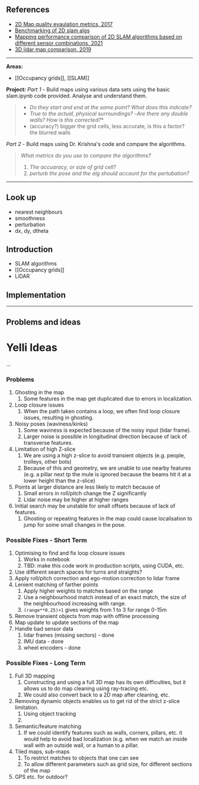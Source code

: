 ## References
- [2D Map quality evaulation metrics, 2017](https://arxiv.org/pdf/1708.02354.pdf)
- [Benchmarking of 2D slam algs](http://www.acro.be/downloadvrij/Benchmark_2D_SLAM.pdf)
- [Mapping performance comparison of 2D SLAM algorithms based on different sensor combinations, 2021](https://iopscience.iop.org/article/10.1088/1742-6596/2024/1/012056/pdf)
- [3D lidar map comparison, 2019](https://www.aia-polytech.be/wp-content/uploads/2021/01/EvaluationAndComparisonOf3DLidarBasedSLAMAlgorithms.pdf)


-------------------
**Areas:**
- [[Occupancy grids]], [[SLAM]]

**Project:**
*Part 1 -*
Build maps using various data sets using the basic slam.ipynb code provided. Analyse and understand them. 
>- *Do they start and end at the same point? What does this indicate?*
>- *True to the actual, physical surroundings?*
> -*Are there any double walls? How is this corrected?**
> - (accuracy?) bigger the grid cells, less accurate, is this a factor? the blurred walls

*Part 2* -
Build maps using Dr. Krishna's code and compare the algorithms.

> *What metrics do you use to compare the algorithms?*
> 1. *The accuaracy, or size of grid cell?*
> 2. *perturb the pose and the alg should account for the pertubation?*

------------------------


## Look up
- nearest neighbours
- smoothness
- perturbation
- dx, dy, dtheta



## Introduction
- SLAM algorithms 
- [[Occupancy grids]]
- LiDAR

## Implementation

































------------------------------
## Problems and ideas

# Yelli Ideas

…

### Problems

1. Ghosting in the map 
    1. Some features in the map get duplicated due to errors in localization.
2. Loop closure issues
    1. When the path taken contains a loop, we often find loop closure issues, resulting in ghosting.
3. Noisy poses (waviness/kinks)
    1. Some waviness is expected because of the noisy input (lidar frame).
    2. Larger noise is possible in longitudinal direction because of lack of transverse features.
4. Limitation of high Z-slice
    1. We are using a high z-slice to avoid transient objects (e.g. people, trolleys, other bots)
    2. Because of this and geometry, we are unable to use nearby features (e.g. a pillar next tp the mule is ignored because the beams hit it at a lower height than the z-slice)
5. Points at larger distance are less likely to match because of 
    1. Small errors in roll/pitch change the Z significantly
    2. Lidar noise may be higher at higher ranges
6. Initial search may be unstable for small offsets because of lack of features.
    1. Ghosting or repeating features in the map could cause localisation to jump for some small changes in the pose.

### Possible Fixes - Short Term

1. Optimising to find and fix loop closure issues
    1. Works in notebook
    2. TBD: make this code work in production scripts, using CUDA, etc.
2. Use different search spaces for turns and straights?
3. Apply roll/pitch correction and ego-motion correction to lidar frame
4. Lenient matching of farther points
    1. Apply higher weights to matches based on the range
    2. Use a neighbourhood match instead of an exact match, the size of the neighbourhood increasing with range.
    3. `(range**0.25)+1` gives weights from 1 to 3 for range 0-15m
5. Remove transient objects from map with offline processing
6. Map update to update sections of the map
7. Handle bad sensor data
    1. lidar frames (missing sectors) - done
    2. IMU data - done
    3. wheel encoders - done

### Possible Fixes - Long Term

1. Full 3D mapping
    1. Constructing and using a full 3D map has its own difficulties, but it allows us to do map cleaning using ray-tracing etc. 
    2. We could also convert back to a 2D map after cleaning,  etc.
2. Removing dynamic objects enables us to get rid of the strict z-slice limitation.
    1. Using object tracking
    2. 
3. Semantic/feature matching
    1. If we could identify features such as walls, corners, pillars, etc. it would help to avoid bad localization (e.g. when we match an inside wall with an outside wall, or a human to a pillar.
4. Tiled maps, sub-maps 
    1. To restrict matches to objects that one can see
    2. To allow different parameters such as grid size, for different sections of the map
5. GPS etc. for outdoor?



